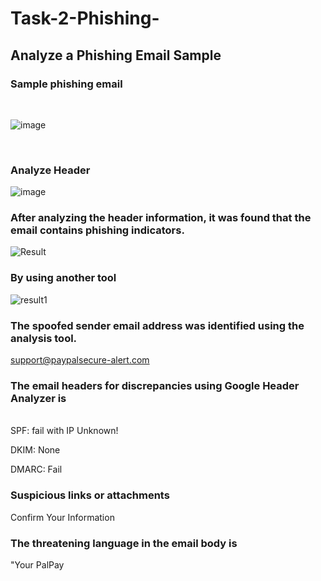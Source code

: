 # Task-2-Phishing-
## Analyze a Phishing Email Sample
### Sample phishing email
<br>

![image](https://github.com/user-attachments/assets/327d4be8-09e8-4e45-912b-87a923eb26a5)

<br>

### Analyze Header
![image](https://github.com/user-attachments/assets/97ef362b-75df-428a-8707-f20b1a4418d3)

### After analyzing the header information, it was found that the email contains phishing indicators.
![Result](https://github.com/user-attachments/assets/40f40469-6899-4191-871e-8baaf8939f6a)

### By using another tool 
![result1](https://github.com/user-attachments/assets/d5ab72c3-72e0-41f3-96a4-f7b362f097be)
<br>

### The spoofed sender email address was identified using the analysis tool.
support@paypalsecure-alert.com

### The email headers for discrepancies using Google Header Analyzer is
<br>
SPF: fail with IP Unknown!

DKIM: None

DMARC: Fail

### Suspicious links or attachments 
Confirm Your Information

### The threatening language in the email body is 

"Your PalPay 

